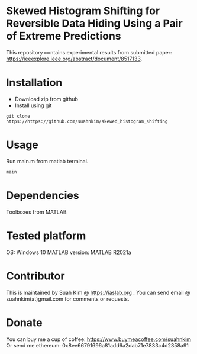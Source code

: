 # Skewed Histogram Shifting for Reversible Data Hiding Using a Pair of Extreme Predictions 
This repository contains experimental results from submitted paper: https://ieeexplore.ieee.org/abstract/document/8517133. 

# Installation
- Download zip from github
- Install using git 
```
git clone https://https://github.com/suahnkim/skewed_histogram_shifting
```
# Usage
Run main.m from matlab terminal.
```
main
```

# Dependencies
Toolboxes from MATLAB

# Tested platform
OS: Windows 10 
MATLAB version: MATLAB R2021a

# Contributor
This is maintained by Suah Kim @ https://iaslab.org . 
You can send email @ suahnkim(at)gmail.com for comments or requests.

# Donate
You can buy me a cup of coffee: https://www.buymeacoffee.com/suahnkim <br> 
Or send me ethereum: 0x8ee66791696a81add6a2dab71e7833c4d2358a91

